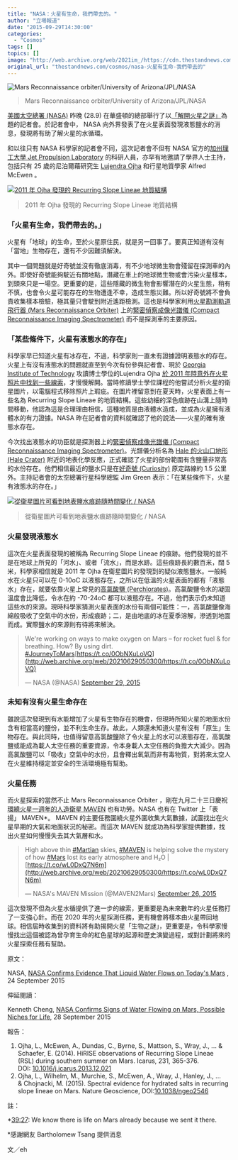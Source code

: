 ```yaml
---
title: "NASA：火星有生命，我們帶去的。"
author: "立場報道"
date: "2015-09-29T14:30:00"
categories:
  - "Cosmos"
tags: []
topics: []
image: "http://web.archive.org/web/2021im_/https://cdn.thestandnews.com/media/photos/cache/12083896_10153633796967037_299570306_n_qCnnw_1200x0.jpg"
original_url: "thestandnews.com/cosmos/nasa-火星有生命-我們帶去的"
---
```

![Mars Reconnaissance orbiter/University of Arizona/JPL/NASA](http://web.archive.org/web/2021im_/https://cdn.thestandnews.com/media/photos/cache/12083896_10153633796967037_299570306_n_qCnnw_1200x0.jpg)

> Mars Reconnaissance orbiter/University of Arizona/JPL/NASA

[美國太空總署 (NASA)](http://web.archive.org/web/20210629050300/https://www.nasa.gov/) 昨晚 (28.9) 在華盛頓的總部舉行了以[「解開火星之謎」](http://web.archive.org/web/20210629050300/http://mars.nasa.gov/news/whatsnew/index.cfm?FuseAction=ShowNews&NewsID=1856)為題的記者會。於記者會中， NASA 向外界發表了在火星表面發現液態鹽水的消息，發現將有助了解火星的水循環。

和以往只有 NASA 科學家的記者會不同，這次記者會不但有 NASA 官方的[加州理工大學 Jet Propulsion Laboratory](http://web.archive.org/web/20210629050300/http://www.jpl.nasa.gov/) 的科研人員，亦罕有地邀請了學界人士主持，包括只有 25 歲的尼泊爾藉研究生 [Lujendra Ojha](http://web.archive.org/web/20210629050300/http://www.lujendraojha.net/) 和行星地質學家 Alfred McEwen 。

[![2011 年 Ojha 發現的 Recurring Slope Lineae 地質結構](http://web.archive.org/web/2021im_/https://cdn.thestandnews.com/media/photos/cache/Screen20Shot202015-09-2820at201.45.1820am_JXInb_1200x0.png)](http://web.archive.org/web/20210629050300/https://cdn.thestandnews.com/media/photos/cache/Screen20Shot202015-09-2820at201.45.1820am_JXInb_1200x0.png)

> 2011 年 Ojha 發現的 Recurring Slope Lineae 地質結構

### 「火星有生命，我們帶去的。」

火星有「地球」的生命，至於火星原住民，就是另一回事了。要真正知道有沒有「當地」生物存在，還有不少因難須解決。

其中一個問題就是好奇號並沒有徹底消毒，有不少地球微生物會殘留在探測車的內外。即使好奇號能夠駛近有關地點，潛藏在車上的地球微生物或會污染火星樣本，到頭來只是一場空。更重要的是，這些隱藏的微生物會影響潛在的火星生態，稍有不慎，也會令火星可能存在的生物遭逢不幸，造成生態災難。所以好奇號將不會負責收集樣本檢驗，極其量只會駛到附近遙距檢測。這也是科學家利用[火星勘測軌道飛行器 (Mars Reconnaissance Orbiter)](http://web.archive.org/web/20210629050300/http://mars.nasa.gov/mro/) 上的[緊密偵察成像光譜儀 (Compact Reconnaissance Imaging Spectrometer)](http://web.archive.org/web/20210629050300/http://crism.jhuapl.edu/) 而不是探測車的主要原因。

### 「某些條件下，火星有液態水的存在」

科學家早已知道火星有冰存在，不過，科學家則一直未有證據證明液態水的存在。火星上有沒有液態水的問題就直至到今次有份參與記者會、現於 [Georgia Institute of Technology](http://web.archive.org/web/20210629050300/http://www.gatech.edu/) 攻讀博士學位的Lujendra Ojha [於 2011 年時意外在火星照片中找到一些線索](http://web.archive.org/web/20210629050300/http://lightyears.blogs.cnn.com/2011/08/05/how-an-undergrad-spotted-possible-water-on-mars/)，才慢慢解開。當時修讀學士學位課程的他嘗試分析火星的衛星圖片，以電腦程式移除照片上瑕疵。在圖片裡留意到在夏天時，火星表面上有一些名為 Recurring Slope Lineae 的地質結構。這些幼細的深色痕跡在山溝上隨時間移動，他認為這是合理理由相信，這種地質是由液體水造成，並成為火星擁有液體水的有力證據。NASA 昨在記者會的資料就確認了他的說法——火星的確有液態水存在。

今次找出液態水的功臣就是探測器上的[緊密偵察成像光譜儀 (Compact Reconnaissance Imaging Spectrometer)](http://web.archive.org/web/20210629050300/http://crism.jhuapl.edu/)。光譜儀分析名為 [Hale 的火山口地形 (Hale Crater)](http://web.archive.org/web/20210629050300/https://en.wikipedia.org/wiki/Hale_(Martian_crater)) 附近的地表化學反應，正式確認了火星的部份範圍有含鹽量非常高的水份存在。他們相信最近的鹽水只是在[好奇號 (Curiosity)](http://web.archive.org/web/20210629050300/https://zh.wikipedia.org/wiki/%E5%A5%BD%E5%A5%87%E8%99%9F) 原定路線約 1.5 公里外。主持記者會的太空總署行星科學總監 Jim Green 表示：「在某些條件下，火星有液態水的存在。」

[![從衛星圖片可看到地表鹽水痕跡隨時間變化 / NASA](http://web.archive.org/web/2021im_/https://cdn.thestandnews.com/media/photos/cache/ezgif.com-gif-maker_uSV8x_1200x0.gif)](http://web.archive.org/web/20210629050300/https://cdn.thestandnews.com/media/photos/cache/ezgif.com-gif-maker_uSV8x_1200x0.gif)

> 從衛星圖片可看到地表鹽水痕跡隨時間變化 / NASA

### 火星發現液態水

這次在火星表面發現的被稱為 Recurring Slope Lineae 的痕跡。他們發現的並不是在地球上所見的「河水」、或者「流水」，而是水跡。這些痕跡長約數百米，闊 5 米，科學家相信就是 2011 年 Ojha 在衛星圖片的發現到的疑似液態鹽水。一般純水在火星只可以在 0-10oC 以液態存在，之所以在低溫的火星表面的都有「液態水」存在，就要依靠火星上常見的[高氯酸鹽 (Perchlorates)](http://web.archive.org/web/20210629050300/https://zh.wikipedia.org/zh-hk/%E9%AB%98%E6%B0%AF%E9%85%B8%E7%9B%90)。高氯酸鹽令水的凝固溫度會比降低，令水在約 -70-24oC 都可以液態存在。不過，他們表示仍未知道這些水的來源。現時科學家猜測火星表面的水份有兩個可能性：一，高氯酸鹽像海綿般吸收了空氣中的水份，形成痕跡；二，是由地底的冰在夏季溶解，滲透到地面而成。實際鹽水的來源則有待將來解決。

> We're working on ways to make oxygen on Mars – for rocket fuel & for breathing. How? By using dirt. [#JourneyToMars](http://web.archive.org/web/20210629050300/https://twitter.com/hashtag/JourneyToMars?src=hash)[https://t.co/0ObNXuLoVQ](http://web.archive.org/web/20210629050300/https://t.co/0ObNXuLoVQ)
> 
> — NASA (@NASA) [September 29, 2015](http://web.archive.org/web/20210629050300/https://twitter.com/NASA/status/648652658530648064)

### 未知有沒有火星生命存在

雖說這次發現到有水能增加了火星有生物存在的機會，但現時所知火星的地面水份含有相當高的鹽份，並不利生命生存。故此，人類還未知道火星有沒有「原生」生物存在。與此同時，也值得留意高氯酸鹽除了令火星上的水可以液態存在，高氯酸鹽或能成為載人太空任務的重要資源，令本身載人太空任務的負擔大大減少。因為高氯酸鹽可以「吸收」空氣中的水份，且會釋出氧氣而非有毒物質，對將來太空人在火星維持穩定並安全的生活環境極有幫助。

### 火星任務

而火星探索的當然不止 Mars Reconnaissance Orbiter ，剛在九月二十三日慶祝[環繞火星一週年的人造衛星 MAVEN](http://web.archive.org/web/20210629050300/http://www.nasa.gov/feature/goddard/nasas-maven-celebrates-one-year-at-mars) 也有功勞。NASA 也有在 Twitter 上「表揚」 MAVEN\*。 MAVEN 的主要任務圍繞火星外圍收集大氣數據，試圖找出在火星早期的大氣和地面狀況的秘密。而這次 MAVEN 就成功為科學家提供數據，找出火星如何慢慢失去其大氣層和水。

> High above thin [#Martian](http://web.archive.org/web/20210629050300/https://twitter.com/hashtag/Martian?src=hash) skies, [#MAVEN](http://web.archive.org/web/20210629050300/https://twitter.com/hashtag/MAVEN?src=hash) is helping solve the mystery of how [#Mars](http://web.archive.org/web/20210629050300/https://twitter.com/hashtag/Mars?src=hash) lost its early atmosphere and H₂O | [https://t.co/wL0DxQ7N6m](http://web.archive.org/web/20210629050300/https://t.co/wL0DxQ7N6m)
> 
> — NASA's MAVEN Mission (@MAVEN2Mars) [September 26, 2015](http://web.archive.org/web/20210629050300/https://twitter.com/MAVEN2Mars/status/647786239584702464)

這次發現不但為火星水循提供了進一步的線索，更重要是為未來數年的火星任務打了一支強心針。而在 2020 年的火星採測任務，更有機會將樣本由火星帶回地球。相信屆時收集到的資料將有助揭開火星「生物之謎」，更重要是，令科學家慢慢找出這個被認為曾孕育生命的紅色星球的起源和歷史演變過程，或對計劃將來的火星探索任務有幫助。 

原文：

NASA, [NASA Confirms Evidence That Liquid Water Flows on Today's Mars](http://web.archive.org/web/20210629050300/http://mars.nasa.gov/news/whatsnew/index.cfm?FuseAction=ShowNews&NewsID=1858) , 24 September 2015

伸延閱讀：

Kenneth Cheng, [NASA Confirms Signs of Water Flowing on Mars, Possible Niches for Life](http://web.archive.org/web/20210629050300/http://www.nytimes.com/2015/09/29/science/space/mars-life-liquid-water.html?referer=https%3A%2F%2Fwww.google.com.hk%2F), 28 September 2015

報告：

1.  Ojha, L., McEwen, A., Dundas, C., Byrne, S., Mattson, S., Wray, J., ... & Schaefer, E. (2014). HiRISE observations of Recurring Slope Lineae (RSL) during southern summer on Mars. Icarus, 231, 365-376. DOI: [10.1016/j.icarus.2013.12.021](http://web.archive.org/web/20210629050300/http://www.sciencedirect.com/science/article/pii/S0019103513005393)
2.  Ojha, L., Wilhelm, M., Murchie, S., McEwen, A., Wray, J., Hanley, J., ... & Chojnacki, M. (2015). Spectral evidence for hydrated salts in recurring slope lineae on Mars. Nature Geoscience, DOI:[10.1038/ngeo2546](http://web.archive.org/web/20210629050300/http://www.nature.com/ngeo/journal/vaop/ncurrent/full/ngeo2546.html)
    

註：

\*[39:27](http://web.archive.org/web/20210629050300/https://youtu.be/MRQ5B_ik2dU?t=39m27s): We know there is life on Mars already because we sent it there.

\*感謝網友 Bartholomew Tsang 提供消息

文／eh